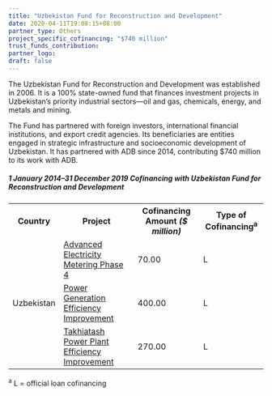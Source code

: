 ```yaml
---
title: "Uzbekistan Fund for Reconstruction and Development"
date: 2020-04-11T19:08:15+08:00
partner_type: Others
project_specific_cofinancing: "$740 million"
trust_funds_contribution: 
partner_logo:
draft: false
---
```


The Uzbekistan Fund for Reconstruction and Development was established in 2006. It is a 100% state-owned fund that finances investment projects in Uzbekistan’s priority industrial sectors—oil and gas, chemicals, energy, and metals and mining. 

The Fund has partnered with foreign investors, international financial institutions, and export credit agencies. Its beneficiaries are entities engaged in strategic infrastructure and socioeconomic development of Uzbekistan. It has partnered with ADB since 2014, contributing $740 million to its work with ADB. 

##### _1 January 2014–31 December 2019_ Cofinancing with Uzbekistan Fund for Reconstruction and Development

<table class="table dr-partner-table">

<tr>
<th>Country</th>
<th>Project</th>
<th>Cofinancing Amount <em>($ million)</em></th>
<th>Type of Cofinancing<sup>a</sup></th>
</tr>
<tr>
<td rowspan=3>Uzbekistan</td>
<td><a
href="https://www.adb.org/projects/41340-015/main" target="_blank">Advanced
Electricity Metering Phase 4</a></td>
<td>70.00 </td>
<td>L</td>
</tr>
<tr>
<td><a
href="https://www.adb.org/projects/49253-003/main" target="_blank">Power
Generation Efficiency Improvement</a></td>
<td>400.00 </td>
<td>L</td>
</tr>
<tr>
<td><a
href="https://www.adb.org/projects/45306-001/main" target="_blank">Takhiatash
Power Plant Efficiency Improvement</a></td>
<td>270.00 </td>
<td>L</td>
</tr>

</table>

<p class="dr-footnote"><sup>a</sup> L = official loan cofinancing</p>


